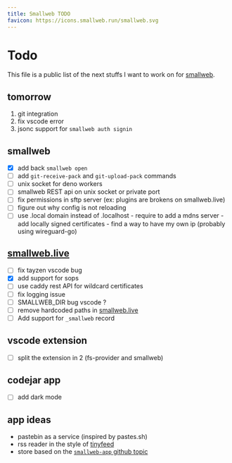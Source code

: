 ```yaml
---
title: Smallweb TODO
favicon: https://icons.smallweb.run/smallweb.svg
---
```


# Todo

This file is a public list of the next stuffs I want to work on for [smallweb](https://smallweb.run).

## tomorrow

1. git integration
2. fix vscode error
3. jsonc support for `smallweb auth signin` 

## smallweb

- [x] add back `smallweb open`
- [ ] add `git-receive-pack` and `git-upload-pack` commands
- [ ] unix socket for deno workers
- [ ] smallweb REST api on unix socket or private port
- [ ] fix permissions in sftp server (ex: plugins are brokens on smallweb.live)
- [ ] figure out why config is not reloading
- [ ] use .local domain instead of .localhost
      - require to add a mdns server
      - add locally signed certificates
      - find a way to have my own ip (probably using wireguard-go)

## [smallweb.live](https://smallweb.live)

- [ ] fix tayzen vscode bug
- [x] add support for sops
- [ ] use caddy rest API for wildcard certificates
- [ ] fix logging issue
- [ ] SMALLWEB_DIR bug vscode ?
- [ ] remove hardcoded paths in [smallweb.live](https://smallweb.live/)
- [ ] Add support for `_smallweb` record

## vscode extension

- [ ] split the extension in 2 (fs-provider and smallweb)

## codejar app

- [ ] add dark mode

## app ideas

- pastebin as a service (inspired by pastes.sh)
- rss reader in the style of [tinyfeed](https://github.com/TheBigRoomXXL/tinyfeed)
- store based on the [`smallweb-app` github topic](https://github.com/topics/smallweb-app)
